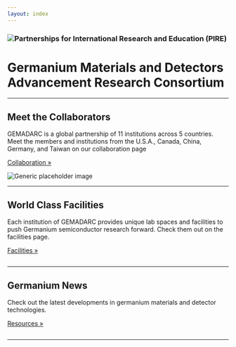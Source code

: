 ```yaml
---
layout: index
---
```


<h3><img src="https://www.nsf.gov/images/logos/nsf4sm.jpg">Partnerships for International Research and Education (PIRE)</h3>
<div class="jumbotron">
<h1 class="text-center">Germanium Materials and Detectors Advancement Research Consortium</h1>
</div>


<div class="container text-center">
    <hr class="featurette-divider">
      <div class="row featurette">
        <div class="col-md-5">
          <h2 class="featurette-heading">Meet the Collaborators</h2>
          <p class="lead">GEMADARC is a global partnership of 11 institutions across 5 countries. Meet the members and institutions from the U.S.A., Canada, China, Germany, and Taiwan on our collaboration page</p>
		  <p><a class="btn btn-default" href="/collab" role="button">Collaboration &raquo;</a></p>
        </div>
        <div class="col-md-7">
          <img class="featurette-image img-responsive center-block" img src="http://www.usd.edu/-/media/images/research/orsphero.ashx?la=en&hash=F4F8456D1A5E6C10246A5E9CD96702F5945391B9" alt="Generic placeholder image">
        </div>
      </div>
</div>


	  
<div class="container text-center">
	<hr class="featurette-divider">
      <div class="row featurette">
        <div class="col-md-5 col-md-push-7">
          <h2 class="featurette-heading">World Class Facilities</h2>
          <p class="lead">Each institution of GEMADARC provides unique lab spaces and facilities to push Germanium semiconductor research forward. Check them out on the facilities page.</p>
		  <p><a class="btn btn-default" href="/facility" role="button">Facilities &raquo;</a></p>
        </div>
        <div class="col-md-7 col-md-pull-5">
          <img class="featurette-image img-responsive center-block" img src="http://www.usd.edu/-/media/images/arts-and-sciences/physics/physicsundergrad.ashx" alt="">
        </div>
      </div>
</div>
	


<div class="container text-center">
	<hr class="featurette-divider">
	<div class="row featurette">
		<div class="col-md-5">
			<h2 class="featurette-heading">Germanium News</h2>
        	<p class="lead">Check out the latest developments in germanium materials and detector technologies.</p>
			<p><a class="btn btn-default" href="/collab" role="button">Resources &raquo;</a></p>
    	</div>
    <div class="col-md-7">
        <img class="featurette-image img-responsive center-block" img src="http://www.usd.edu/-/media/images/research/geraniumhero2.ashx" alt="">
    </div>
    </div>
	<hr class="featurette-divider">
</div>



